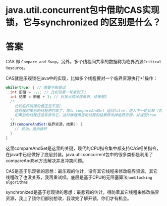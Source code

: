 # java.util.concurrent包中借助CAS实现锁，它与synchronized 的区别是什么？

# 答案

CAS 即 `Compare and Swap`，另外，多个线程间共享的数据称为临界资源`Critical Resource`。

CAS就是乐观锁在java中的实现，比如多个线程要对一个临界资源执行+1操作：

```java
while(true) { // 需要不断尝试
  int 旧值 = ...; // 比如说第一轮拿到了1
  int 结果 = 旧值 + 1; // 对我当前线程来说，结果是2 
  /* 
    比较临界资源的值还是不是1.
    这时候如果别的线程把它改了，那么 compareAndSet 返回false，进入下一轮比较（否则我的修改会覆盖别人的）
    如果别的线程还没有修改它，这时候就用当前线程的结果修改掉临界资源，并返回true 
  */
  if(compareAndSet(临界资源，结果)) { 
    // 成功，退出循环
  }
}
```

这里compareAndSet是这里的关键，现代的CPU指令集中都支持CAS相关指令，在java中已经做好了底层封装。java.util.concurrent包中的很多类都是利用了compareAndSet方法解决并发冲突问题。

CAS是基于乐观锁的思想：最乐观的估计，没有其它线程来修改临界资源，其它线程改了也没关系，我再重试呗。底层是基于CPU的无阻塞算法`nonblocking algorithms`

synchronized是基于悲观锁的思想：最悲观的估计，得防着其它线程来修改临界资源，我上了锁你们都别想改，我改完了解开锁，你们才有机会。


